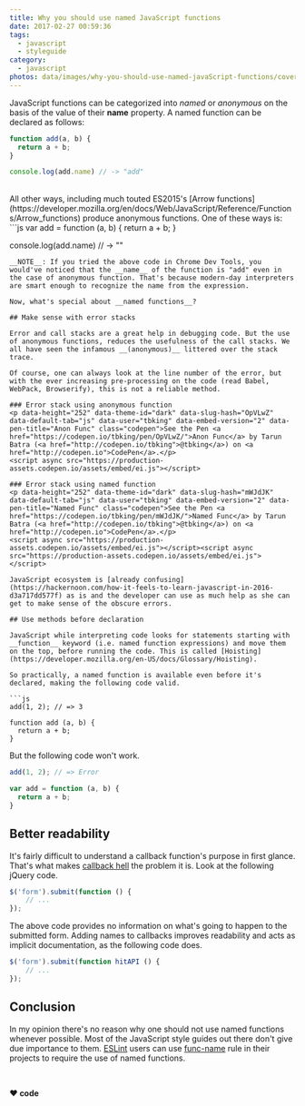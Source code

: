 ```yaml
---
title: Why you should use named JavaScript functions
date: 2017-02-27 00:59:36
tags:
  - javascript
  - styleguide
category:
  - javascript
photos: data/images/why-you-should-use-named-javaScript-functions/cover.jpeg
---
```


JavaScript functions can be categorized into *named* or *anonymous* on the basis of the value of their __name__ property. A named function can be declared as follows:
```js
function add(a, b) {
  return a + b;
}

console.log(add.name) // -> "add"
```
<br>
All other ways, including much touted ES2015's [Arrow functions](https://developer.mozilla.org/en/docs/Web/JavaScript/Reference/Functions/Arrow_functions) produce anonymous functions. One of these ways is:
```js
var add = function (a, b) {
  return a + b;
}

console.log(add.name) // -> ""
```
__NOTE__: If you tried the above code in Chrome Dev Tools, you would've noticed that the __name__ of the function is "add" even in the case of anonymous function. That's because modern-day interpreters are smart enough to recognize the name from the expression.

Now, what's special about __named functions__?

## Make sense with error stacks

Error and call stacks are a great help in debugging code. But the use of anonymous functions, reduces the usefulness of the call stacks. We all have seen the infamous __(anonymous)__ littered over the stack trace.

Of course, one can always look at the line number of the error, but with the ever increasing pre-processing on the code (read Babel, WebPack, Browserify), this is not a reliable method.

### Error stack using anonymous function
<p data-height="252" data-theme-id="dark" data-slug-hash="OpVLwZ" data-default-tab="js" data-user="tbking" data-embed-version="2" data-pen-title="Anon Func" class="codepen">See the Pen <a href="https://codepen.io/tbking/pen/OpVLwZ/">Anon Func</a> by Tarun Batra (<a href="http://codepen.io/tbking">@tbking</a>) on <a href="http://codepen.io">CodePen</a>.</p>
<script async src="https://production-assets.codepen.io/assets/embed/ei.js"></script>

### Error stack using named function
<p data-height="252" data-theme-id="dark" data-slug-hash="mWJdJK" data-default-tab="js" data-user="tbking" data-embed-version="2" data-pen-title="Named Func" class="codepen">See the Pen <a href="https://codepen.io/tbking/pen/mWJdJK/">Named Func</a> by Tarun Batra (<a href="http://codepen.io/tbking">@tbking</a>) on <a href="http://codepen.io">CodePen</a>.</p>
<script async src="https://production-assets.codepen.io/assets/embed/ei.js"></script><script async src="https://production-assets.codepen.io/assets/embed/ei.js"></script>

JavaScript ecosystem is [already confusing](https://hackernoon.com/how-it-feels-to-learn-javascript-in-2016-d3a717dd577f) as is and the developer can use as much help as she can get to make sense of the obscure errors.

## Use methods before declaration

JavaScript while interpreting code looks for statements starting with __function__ keyword (i.e. named function expressions) and move them on the top, before running the code. This is called [Hoisting](https://developer.mozilla.org/en-US/docs/Glossary/Hoisting).

So practically, a named function is available even before it's declared, making the following code valid.

```js
add(1, 2); // => 3

function add (a, b) {
  return a + b;
}
```
But the following code won't work.
```js
add(1, 2); // => Error

var add = function (a, b) {
  return a + b;
}
```

## Better readability

It's fairly difficult to understand a callback function's purpose in first glance. That's what makes [callback hell](http://callbackhell.com/) the problem it is.
Look at the following jQuery code.
```js
$('form').submit(function () {
    // ...
});
```
The above code provides no information on what's going to happen to the submitted form. Adding names to callbacks improves readability and acts as implicit documentation, as the following code does.
```js
$('form').submit(function hitAPI () {
    // ...
});
```

## Conclusion

In my opinion there's no reason why one should not use named functions whenever possible. Most of the JavaScript style guides out there don't give due importance to them. [ESLint](http://eslint.org/) users can use [func-name](http://eslint.org/docs/rules/func-names) rule in their projects to require the use of named functions.

<br>

**❤️ code**
️

